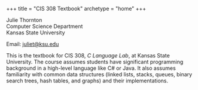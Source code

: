 +++
title = "CIS 308 Textbook"
archetype = "home"
+++


Julie Thornton  
Computer Science Department  
Kansas State University  

Email: juliet@ksu.edu

This is the textbook for CIS 308, *C Language Lab*, at Kansas State University. The course assumes students have significant programming background in a high-level language like C# or Java. It also assumes familiarity with common data structures (linked lists, stacks, queues, binary search trees, hash tables, and graphs) and their implementations.